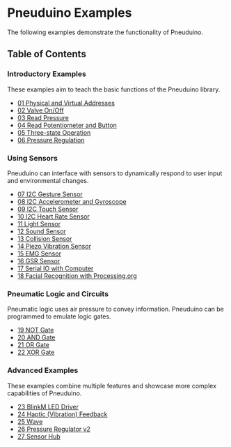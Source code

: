# Pneuduino Examples
The following examples demonstrate the functionality of Pneuduino.

## Table of Contents

### Introductory Examples
These examples aim to teach the basic functions of the Pneuduino library.
* [01 Physical and Virtual Addresses](./PhysicalVirtualAddresses)
* [02 Valve On/Off](./ValveOnOff)
* [03 Read Pressure](./ReadPressure)
* [04 Read Potentiometer and Button](./ReadPotButton)
* [05 Three-state Operation](./ThreeState)
* [06 Pressure Regulation](./PressureRegulator)
### Using Sensors
Pneuduino can interface with sensors to dynamically respond to user input and environmental changes.
* [07 I2C Gesture Sensor](./GestureSensor)
* [08 I2C Accelerometer and Gyroscope](./AccelerometerGyroscope)
* [09 I2C Touch Sensor](./TouchSensor)
* [10 I2C Heart Rate Sensor](./HeartRateSensor)
* [11 Light Sensor](./LightSensor)
* [12 Sound Sensor](./SoundSensor)
* [13 Collision Sensor](./CollisionSensor)
* [14 Piezo Vibration Sensor](./PiezoVibrationSensor)
* [15 EMG Sensor](./EMGSensor)
* [16 GSR Sensor](./GSRSensor)
* [17 Serial IO with Computer](./SerialIO)
* [18 Facial Recognition with Processing.org](./Processing)
### Pneumatic Logic and Circuits
Pneumatic logic uses air pressure to convey information. Pneuduino can be programmed to emulate logic gates.
* [19 NOT Gate](./NotGate)
* [20 AND Gate](./AndGate)
* [21 OR Gate](./OrGate)
* [22 XOR Gate](./XorGate)
### Advanced Examples
These examples combine multiple features and showcase more complex capabilities of Pneuduino.
* [23 BlinkM LED Driver](./LED)
* [24 Haptic (Vibration) Feedback](./Haptic)
* [25 Wave](./Wave)
* [26 Pressure Regulator v2](./PressureRegulator2)
* [27 Sensor Hub](./SensorHub)

